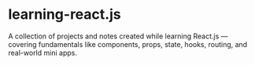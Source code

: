 # learning-react.js
A collection of projects and notes created while learning React.js — covering fundamentals like components, props, state, hooks, routing, and real-world mini apps.
